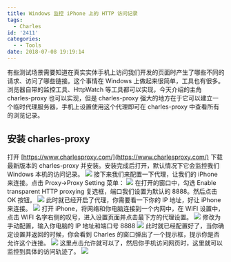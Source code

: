 ```yaml
---
title: Windows 监控 iPhone 上的 HTTP 访问记录
tags:
  - Charles
id: '2411'
categories:
  - - Tools
date: 2018-07-08 19:19:14
---
```


有些测试场景需要知道在真实实体手机上访问我们开发的页面时产生了哪些不同的请求、访问了哪些链接。这个事情在 Windows 上做起来很简单，工具也有很多。浏览器自带的监控工具、HttpWatch 等工具都可以实现，今天介绍的主角 charles-proxy 也可以实现，但是 charles-proxy 强大的地方在于它可以建立一个临时代理服务器，手机上设置使用这个代理即可在 charles-proxy 中查看所有的浏览记录。
<!-- more -->
## 安装 charles-proxy

打开 [https://www.charlesproxy.com/](https://www.charlesproxy.com/) 下载最新版本的 charles-proxy 并安装。安装完成后打开，默认情况下它会监控我们 Windows 本机的访问记录。 [![](http://www.mycode.net.cn/wp-content/uploads/2018/07/2018-07-08_19-07-57.png)](http://www.mycode.net.cn/wp-content/uploads/2018/07/2018-07-08_19-07-57.png) 接下来我们来配置一下代理，让我们的 iPhone 来连接。点击 Proxy->Proxy Setting 菜单： [![](http://www.mycode.net.cn/wp-content/uploads/2018/07/2018-07-08_19-09-22.png)](http://www.mycode.net.cn/wp-content/uploads/2018/07/2018-07-08_19-09-22.png) 在打开的窗口中，勾选 Enable transparent HTTP proxying 复选框，端口我们设置为默认的 8888。然后点击 OK 按钮。 [![](http://www.mycode.net.cn/wp-content/uploads/2018/07/2018-07-08_19-10-10.png)](http://www.mycode.net.cn/wp-content/uploads/2018/07/2018-07-08_19-10-10.png) 此时就已经开启了代理，你需要看一下你的 IP 地址，好让 iPhone 来连接。 [![](http://www.mycode.net.cn/wp-content/uploads/2018/07/2018-07-08_19-11-28.png)](http://www.mycode.net.cn/wp-content/uploads/2018/07/2018-07-08_19-11-28.png) 打开 iPhone，将网络和你电脑连接到一个内网中，在 WIFI 设置中，点击 WIFI 名字右侧的叹号，进入设置页面并点击最下方的代理设置。 [![](http://www.mycode.net.cn/wp-content/uploads/2018/07/TIM图片20180708191602.png)](http://www.mycode.net.cn/wp-content/uploads/2018/07/TIM图片20180708191602.png) 修改为手动配置，输入你电脑的 IP 地址和端口号 8888 [![](http://www.mycode.net.cn/wp-content/uploads/2018/07/TIM图片20180708191608.png)](http://www.mycode.net.cn/wp-content/uploads/2018/07/TIM图片20180708191608.png) 此时就已经配置好了，当你确定设置并返回的时候，你会看到 Charles 的窗口弹出了一个提示框，提示你是否允许这个连接。 [![](http://www.mycode.net.cn/wp-content/uploads/2018/07/2018-07-08_19-14-59.png)](http://www.mycode.net.cn/wp-content/uploads/2018/07/2018-07-08_19-14-59.png) 这里点击允许就可以了，然后你手机访问网页时，这里就可以监控到具体的访问轨迹了。 [![](http://www.mycode.net.cn/wp-content/uploads/2018/07/2018-07-08_19-15-16.png)](http://www.mycode.net.cn/wp-content/uploads/2018/07/2018-07-08_19-15-16.png)